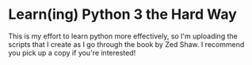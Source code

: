 # Learn(ing) Python 3 the Hard Way

This is my effort to learn python more effectively, so I'm uploading the scripts that I create as I go through the book by Zed Shaw. I recommend you pick up a copy if you're interested!
